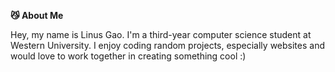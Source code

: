 **😼 About Me**

Hey, my name is Linus Gao. I'm a third-year computer science student at Western University. I enjoy coding random projects, especially websites and would love to work together in creating something cool :)
<!--
**Krixsick/Krixsick** is a ✨ _special_ ✨ repository because its `README.md` (this file) appears on your GitHub profile.

Here are some ideas to get you started:

- 🔭 I’m currently working on ...
- 🌱 I’m currently learning ...
- 👯 I’m looking to collaborate on ...
- 🤔 I’m looking for help with ...
- 💬 Ask me about ...
- 📫 How to reach me: ...
- 😄 Pronouns: ...
- ⚡ Fun fact: ...
-->
